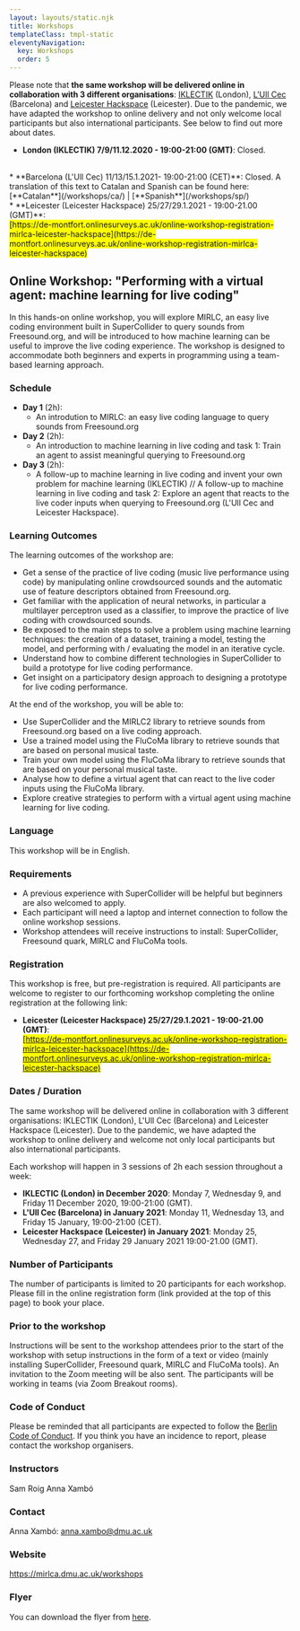 ```yaml
---
layout: layouts/static.njk
title: Workshops
templateClass: tmpl-static
eleventyNavigation:
  key: Workshops
  order: 5
---
```



Please note that **the same workshop will be delivered online in collaboration with 3 different organisations**: [IKLECTIK](http://iklectikoffsite.org/) (London), [L'Ull Cec](https://lullcec.org/) (Barcelona) and [Leicester Hackspace](https://leicesterhackspace.org.uk/) (Leicester). Due to the pandemic, we have adapted the workshop to online delivery and not only welcome local participants but also international participants. See below to find out more about dates.


<!-- **<span style="background-color: #FFFF00">Registration to the Online Workshop is Open!!**</span> All participants are welcome to register to our forthcoming workshop completing the online registration at the following link: -->

* **London (IKLECTIK) 7/9/11.12.2020 - 19:00-21:00 (GMT)**: Closed.
<br />
* **Barcelona (L'Ull Cec) 11/13/15.1.2021- 19:00-21:00 (CET)**: Closed.
A translation of this text to Catalan and Spanish can be found here: [**Catalan**](/workshops/ca/) | [**Spanish**](/workshops/sp/)
<br />
* **Leicester (Leicester Hackspace) 25/27/29.1.2021 - 19:00-21.00 (GMT)**: <br />  <span style="background-color: #FFFF00">[https://de-montfort.onlinesurveys.ac.uk/online-workshop-registration-mirlca-leicester-hackspace](https://de-montfort.onlinesurveys.ac.uk/online-workshop-registration-mirlca-leicester-hackspace)</span>


<!-- * **London (IKLECTIK) 7/9/11.12.2020 - 19:00-21:00 (GMT)**:<br /> [https://de-montfort.onlinesurveys.ac.uk/online-workshop-registration-mirlca-london-iklectik](https://de-montfort.onlinesurveys.ac.uk/online-workshop-registration-mirlca-london-iklectik) (Closed) -->
<!-- <br /> -->
<!-- * **Barcelona (L'Ull Cec) 11/13/15.1.2021- 19:00-21:00 (CET)**:<br />  <span style="background-color: #FFFF00">[https://de-montfort.onlinesurveys.ac.uk/online-workshop-registration-mirlca-barcelona-lullcec](https://de-montfort.onlinesurveys.ac.uk/online-workshop-registration-mirlca-barcelona-lullcec)</span> -->
<!-- <br /> -->
<!-- * **Leicester (Leicester Hackspace) 25/27/29.1.2021 - 19:00-21.00 (GMT)**:<br />  <span style="background-color: #FFFF00">[https://de-montfort.onlinesurveys.ac.uk/online-workshop-registration-mirlca-leicester-hackspace](https://de-montfort.onlinesurveys.ac.uk/online-workshop-registration-mirlca-leicester-hackspace)</span> -->

<!-- <iframe name="embed_readonly" src="https://pad.riseup.net/p/r.e47580bd23482fe9d3fc869b18d93354?showControls=true&showChat=true&showLineNumbers=true&useMonospaceFont=false&authorship=false" width="100%" height="600" frameborder="0"></iframe> -->





## Online Workshop: "Performing with a virtual agent: machine learning for live coding"

In this hands-on online workshop, you will explore MIRLC, an easy live coding environment built in SuperCollider to query sounds from Freesound.org, and will be introduced to how machine learning can be useful to improve the live coding experience. The workshop is designed to accommodate both beginners and experts in programming using a team-based learning approach. 

### Schedule

* **Day 1** (2h): 
  * An introdution to MIRLC: an easy live coding language to query sounds from Freesound.org
* **Day 2** (2h): 
  * An introduction to machine learning in live coding and task 1: Train an agent to assist meaningful querying to Freesound.org 
* **Day 3** (2h): 
  * A follow-up to machine learning in live coding and invent your own problem for machine learning (IKLECTIK) // A follow-up to machine learning in live coding and task 2: Explore an agent that reacts to the live coder inputs when querying to Freesound.org (L'Ull Cec and Leicester Hackspace).

### Learning Outcomes

The learning outcomes of the workshop are:

- Get a sense of the practice of live coding (music live performance using code) by manipulating online crowdsourced sounds and the automatic use of feature descriptors obtained from Freesound.org.
- Get familiar with the application of neural networks, in particular a multilayer perceptron used as a classifier, to improve the practice of live coding with crowdsourced sounds.
- Be exposed to the main steps to solve a problem using machine learning techniques: the creation of a dataset, training a model, testing the model, and performing with / evaluating the model in an iterative cycle.
- Understand how to combine different technologies in SuperCollider to build a prototype for live coding performance.
- Get insight on a participatory design approach to designing a prototype for live coding performance.

At the end of the workshop, you will be able to:

- Use SuperCollider and the MIRLC2 library to retrieve sounds from Freesound.org based on a live coding approach.
- Use a trained model using the FluCoMa library to retrieve sounds that are based on personal musical taste.
- Train your own model using the FluCoMa library to retrieve sounds that are based on your personal musical taste.
- Analyse how to define a virtual agent that can react to the live coder inputs using the FluCoMa library.
- Explore creative strategies to perform with a virtual agent using machine learning for live coding.

### Language

This workshop will be in English.

### Requirements

* A previous experience with SuperCollider will be helpful but beginners are also welcomed to apply.
* Each participant will need a laptop and internet connection to follow the online workshop sessions. 
* Workshop attendees will receive instructions to install: SuperCollider, Freesound quark, MIRLC and FluCoMa tools.

### Registration

This workshop is free, but pre-registration is required. All participants are welcome to register to our forthcoming workshop completing the online registration at the following link:

<!-- * **Barcelona (L'Ull Cec) 11/13/15.1.2021- 19:00-21:00 (CET)**: <br /> <span style="background-color: #FFFF00">[https://de-montfort.onlinesurveys.ac.uk/online-workshop-registration-mirlca-barcelona-lullcec](https://de-montfort.onlinesurveys.ac.uk/online-workshop-registration-mirlca-barcelona-lullcec)</span> -->
<!-- A translation of this text to Catalan and Spanish can be found here: [**Catalan**](/workshops/ca/) | [**Spanish**](/workshops/sp/) -->
<!-- <br /> -->
* **Leicester (Leicester Hackspace) 25/27/29.1.2021 - 19:00-21.00 (GMT)**: <br />  <span style="background-color: #FFFF00">[https://de-montfort.onlinesurveys.ac.uk/online-workshop-registration-mirlca-leicester-hackspace](https://de-montfort.onlinesurveys.ac.uk/online-workshop-registration-mirlca-leicester-hackspace)</span>


### Dates / Duration

The same workshop will be delivered online in collaboration with 3 different organisations: IKLECTIK (London), L'Ull Cec (Barcelona) and Leicester Hackspace (Leicester). Due to the pandemic, we have adapted the workshop to online delivery and welcome not only local participants but also international participants.

Each workshop will happen in 3 sessions of 2h each session throughout a week:
    
* **IKLECTIC (London) in December 2020**: Monday 7, Wednesday 9, and Friday 11 December 2020, 19:00-21:00 (GMT).
* **L'Ull Cec (Barcelona) in January 2021**: Monday 11, Wednesday 13, and Friday 15 January, 19:00-21:00 (CET). 
* **Leicester Hackspace (Leicester) in January 2021**: Monday 25, Wednesday 27, and Friday 29 January 2021 19:00-21.00 (GMT).

### Number of Participants

The number of participants is limited to 20 participants for each workshop. Please fill in the online registration form (link provided at the top of this page) to book your place.


### Prior to the workshop

Instructions will be sent to the workshop attendees prior to the start of the workshop with setup instructions in the form of a text or video (mainly installing SuperCollider, Freesound quark, MIRLC and FluCoMa tools). An invitation to the Zoom meeting will be also sent. The participants will be working in teams (via Zoom Breakout rooms).


### Code of Conduct

Please be reminded that all participants are expected to follow the [Berlin Code of Conduct](https://berlincodeofconduct.org/). If you think you have an incidence to report, please contact the workshop organisers.

### Instructors

Sam Roig
Anna Xambó

### Contact

Anna Xambó: anna.xambo@dmu.ac.uk 

### Website

https://mirlca.dmu.ac.uk/workshops

### Flyer

You can download the flyer from [here](https://mirlca.dmu.ac.uk/promo/workshop-flyer/).